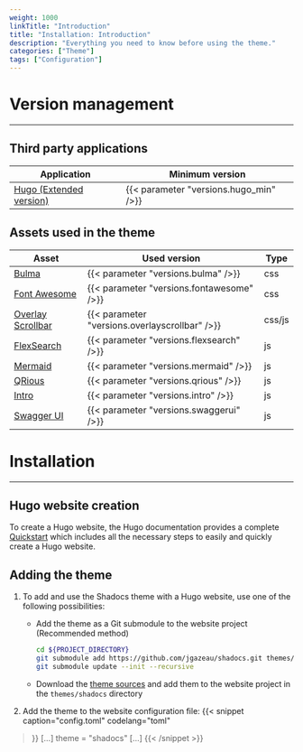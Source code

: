 ```yaml
---
weight: 1000
linkTitle: "Introduction"
title: "Installation: Introduction"
description: "Everything you need to know before using the theme."
categories: ["Theme"]
tags: ["Configuration"]
---
```


# Version management
---

## Third party applications

| Application | Minimum version |
| ----------- | --------------- |
| [Hugo (Extended version)](https://gohugo.io/) | {{< parameter "versions.hugo_min" />}} |

## Assets used in the theme

| Asset | Used version | Type |
| ----- | ---------------- | ---- |
| [Bulma](https://bulma.io/) | {{< parameter "versions.bulma" />}} | css |
| [Font Awesome](https://fontawesome.com/) | {{< parameter "versions.fontawesome" />}} | css |
| [Overlay Scrollbar](https://kingsora.github.io/OverlayScrollbars/#!overview) | {{< parameter "versions.overlayscrollbar" />}} | css/js |
| [FlexSearch](https://github.com/nextapps-de/flexsearch) | {{< parameter "versions.flexsearch" />}} | js |
| [Mermaid](https://mermaid-js.github.io/mermaid/) | {{< parameter "versions.mermaid" />}} | js |
| [QRious](https://github.com/neocotic/qrious/) | {{< parameter "versions.qrious" />}} | js |
| [Intro](https://introjs.com/docs/) | {{< parameter "versions.intro" />}} | js |
| [Swagger UI](https://swagger.io/tools/swagger-ui/) | {{< parameter "versions.swaggerui" />}} | js |

# Installation
---

## Hugo website creation

To create a Hugo website, the Hugo documentation provides a complete [Quickstart](https://gohugo.io/getting-started/quick-start/) which includes all the necessary steps to easily and quickly create a Hugo website.

## Adding the theme

1. To add and use the Shadocs theme with a Hugo website, use one of the following possibilities:
    * Add the theme as a Git submodule to the website project (Recommended method)
        ```Bash
        cd ${PROJECT_DIRECTORY}
        git submodule add https://github.com/jgazeau/shadocs.git themes/shadocs
        git submodule update --init --recursive
        ```
    * Download the [theme sources](https://github.com/jgazeau/shadocs/releases) and add them to the website project in the `themes/shadocs` directory

2. Add the theme to the website configuration file:
{{< snippet
    caption="config.toml"
    codelang="toml"
>}}
[...]
theme = "shadocs"
[...]
{{< /snippet >}}
